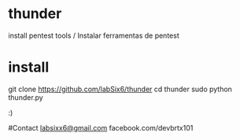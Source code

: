 # thunder
install pentest tools / Instalar ferramentas de pentest

# install
git clone https://github.com/labSix6/thunder
cd thunder
sudo python thunder.py

:)

#Contact
labsixx6@gmail.com
facebook.com/devbrtx101
